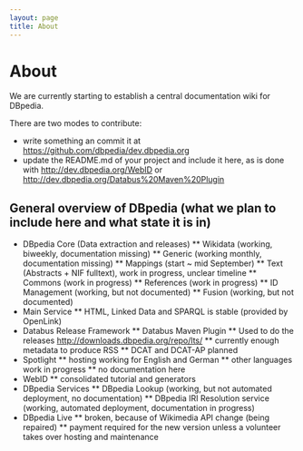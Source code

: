 ```yaml
---
layout: page
title: About
---
```


# About
We are currently starting to establish a central documentation wiki for DBpedia.

There are two modes to contribute:
* write something an commit it at https://github.com/dbpedia/dev.dbpedia.org
* update the README.md of your project and include it here, as is done with http://dev.dbpedia.org/WebID or http://dev.dbpedia.org/Databus%20Maven%20Plugin


## General overview of DBpedia (what we plan to include here and what state it is in)

* DBpedia Core (Data extraction and releases)
** Wikidata (working, biweekly, documentation missing)
** Generic (working monthly, documentation missing)
** Mappings (start ~ mid September)
** Text (Abstracts + NIF fulltext), work in progress, unclear timeline
** Commons (work in progress)
** References (work in progress)
** ID Management (working, but not documented)
** Fusion (working, but not documented)
* Main Service
** HTML, Linked Data and SPARQL is stable (provided by OpenLink)
* Databus Release Framework
** Databus Maven Plugin
** Used to do the releases http://downloads.dbpedia.org/repo/lts/
** currently enough metadata to produce RSS
** DCAT and DCAT-AP planned
* Spotlight
** hosting working for English and German
** other languages work in progress
** no documentation here
* WebID 
** consolidated tutorial and generators
* DBpedia Services
** DBpedia Lookup (working, but not automated deployment, no documentation)
** DBpedia IRI Resolution service (working, automated deployment, documentation in progress)
* DBpedia Live
** broken, because of Wikimedia API change (being repaired)
** payment required for the new version unless a volunteer takes over hosting and maintenance
